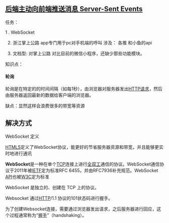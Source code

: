 ## [后端主动向前端推送消息 Server-Sent Events](https://www.cnblogs.com/colin220/p/14455881.html)

任务： 

1 . WebSocket

2.  浙江掌上公路     app专门用于pc对手机端的呼叫   涉及：  各推 和小鱼的api

3. 文档型: 对掌上公路 对比目前的微信小程序，还缺少那些功能模块。 

   

知识点： 

#### 轮询 

轮询是在特定的的时间间隔（如每1秒），由浏览器对服务器发出[HTTP请求](https://baike.baidu.com/item/HTTP请求/10882159)，然后由服务器返回最新的数据给客户端的浏览器。

缺点：显然这样会浪费很多的带宽等资源

## 解决方式

WebSocket  定义

[HTML5](https://baike.baidu.com/item/HTML5)定义了WebSocket协议，能更好的节省服务器资源和带宽，并且能够更实时地进行通讯

**WebSocket**是一种在单个[TCP](https://baike.baidu.com/item/TCP)连接上进行[全双工](https://baike.baidu.com/item/全双工)通信的协议。WebSocket通信协议于2011年被[IETF](https://baike.baidu.com/item/IETF)定为标准RFC 6455，并由RFC7936补充规范。WebSocket [API](https://baike.baidu.com/item/API)也被[W3C](https://baike.baidu.com/item/W3C)定为标准



WebSocket 是独立的、创建在 TCP 上的协议。

Websocket 通过[HTTP](https://baike.baidu.com/item/HTTP)/1.1 协议的101状态码进行握手。

为了创建Websocket连接，需要通过浏览器发出请求，之后服务器进行回应，这个过程通常称为“[握手](https://baike.baidu.com/item/握手)”（handshaking）。







